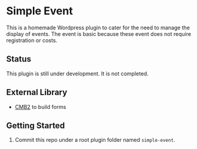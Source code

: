 # Simple Event
This is a homemade Wordpress plugin to cater for the need to manage the display of events.
The event is basic because these event does not require registration or costs.

## Status
This plugin is still under development. It is not completed.

## External Library
* [CMB2](https://github.com/CMB2/CMB2) to build forms

## Getting Started
1. Commit this repo under a root plugin folder named `simple-event`.